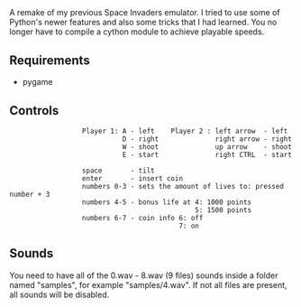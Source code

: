 ##
A remake of my previous Space Invaders emulator.
I tried to use some of Python's newer features and also some tricks that I had learned. You no longer have to compile a cython module to achieve playable speeds.
## Requirements
 - pygame
## Controls
                      Player 1: A - left    Player 2 : left arrow  - left
                                D - right              right arrow - right
                                W - shoot              up arrow    - shoot
                                E - start              right CTRL  - start

                      space       - tilt
                      enter       - insert coin
                      numbers 0-3 - sets the amount of lives to: pressed number + 3
                      numbers 4-5 - bonus life at 4: 1000 points
                                                  5: 1500 points
                      numbers 6-7 - coin info 6: off
                                              7: on
## Sounds
You need to have all of the 0.wav - 8.wav (9 files) sounds inside a folder named "samples", for example "samples/4.wav". If not all files are present, all sounds will be disabled.